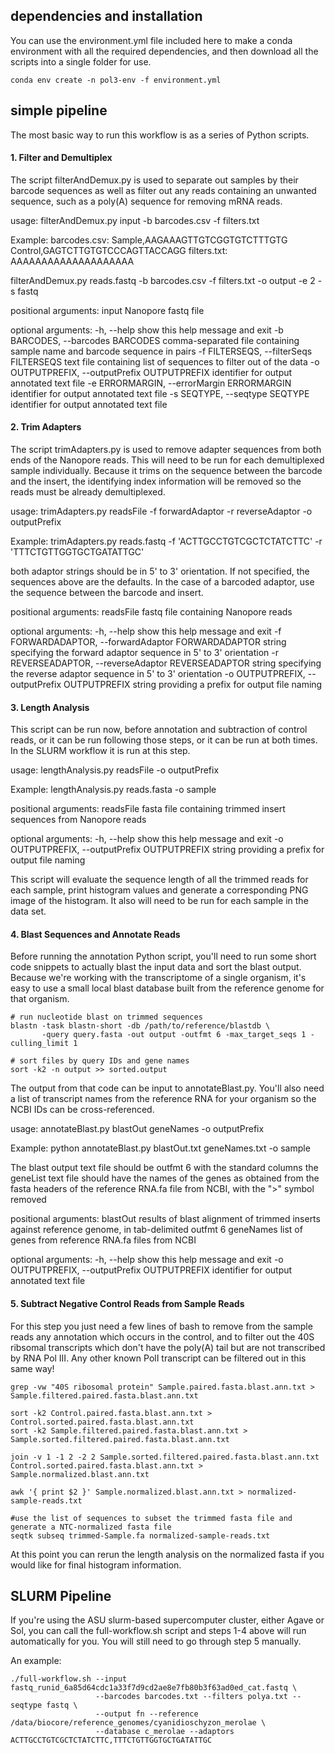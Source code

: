## dependencies and installation
You can use the environment.yml file included here to make a conda environment with all the required dependencies, and then download all the scripts into a single folder for use.
```
conda env create -n pol3-env -f environment.yml
```

## simple pipeline
The most basic way to run this workflow is as a series of Python scripts.

#### 1. Filter and Demultiplex
The script filterAndDemux.py is used to separate out samples by their barcode sequences as well as filter out any reads containing an unwanted sequence, such as a poly(A) sequence for removing mRNA reads. 

usage: filterAndDemux.py input -b barcodes.csv -f filters.txt

Example:
  barcodes.csv:
    Sample,AAGAAAGTTGTCGGTGTCTTTGTG
    Control,GAGTCTTGTGTCCCAGTTACCAGG
  filters.txt:
    AAAAAAAAAAAAAAAAAAAA

  filterAndDemux.py reads.fastq -b barcodes.csv -f filters.txt -o output -e 2 -s fastq

positional arguments:
  input                 Nanopore fastq file

optional arguments:
  -h, --help            show this help message and exit
  -b BARCODES, --barcodes BARCODES
                        comma-separated file containing sample name and
                        barcode sequence in pairs
  -f FILTERSEQS, --filterSeqs FILTERSEQS
                        text file containing list of sequences to filter out
                        of the data
  -o OUTPUTPREFIX, --outputPrefix OUTPUTPREFIX
                        identifier for output annotated text file
  -e ERRORMARGIN, --errorMargin ERRORMARGIN
                        identifier for output annotated text file
  -s SEQTYPE, --seqtype SEQTYPE
                        identifier for output annotated text file
                        
#### 2. Trim Adapters
The script trimAdapters.py is used to remove adapter sequences from both ends of the Nanopore reads. This will need to be run for each demultiplexed sample individually. Because it trims on the sequence between the barcode and the insert, the identifying index information will be removed so the reads must be already demultiplexed.

usage: trimAdapters.py readsFile -f forwardAdaptor -r reverseAdaptor -o outputPrefix

Example:
trimAdapters.py reads.fastq -f 'ACTTGCCTGTCGCTCTATCTTC' -r 'TTTCTGTTGGTGCTGATATTGC'

both adaptor strings should be in 5' to 3' orientation.
If not specified, the sequences above are the defaults.
In the case of a barcoded adaptor, use the sequence between the barcode and insert.

positional arguments:
  readsFile             fastq file containing Nanopore reads

optional arguments:
  -h, --help            show this help message and exit
  -f FORWARDADAPTOR, --forwardAdaptor FORWARDADAPTOR
                        string specifying the forward adaptor sequence in 5'
                        to 3' orientation
  -r REVERSEADAPTOR, --reverseAdaptor REVERSEADAPTOR
                        string specifying the reverse adaptor sequence in 5'
                        to 3' orientation
  -o OUTPUTPREFIX, --outputPrefix OUTPUTPREFIX
                        string providing a prefix for output file naming
                        
#### 3. Length Analysis
This script can be run now, before annotation and subtraction of control reads, or it can be run following those steps, or it can be run at both times. In the SLURM workflow it is run at this step.

usage: lengthAnalysis.py readsFile -o outputPrefix

Example:
lengthAnalysis.py reads.fasta -o sample

positional arguments:
  readsFile             fasta file containing trimmed insert sequences from
                        Nanopore reads

optional arguments:
  -h, --help            show this help message and exit
  -o OUTPUTPREFIX, --outputPrefix OUTPUTPREFIX
                        string providing a prefix for output file naming
                        
This script will evaluate the sequence length of all the trimmed reads for each sample, print histogram values and generate a corresponding PNG image of the histogram. It also will need to be run for each sample in the data set.

#### 4. Blast Sequences and Annotate Reads
Before running the annotation Python script, you'll need to run some short code snippets to actually blast the input data and sort the blast output. Because we're working with the transcriptome of a single organism, it's easy to use a small local blast database built from the reference genome for that organism.
```
# run nucleotide blast on trimmed sequences
blastn -task blastn-short -db /path/to/reference/blastdb \
       -query query.fasta -out output -outfmt 6 -max_target_seqs 1 -culling_limit 1

# sort files by query IDs and gene names
sort -k2 -n output >> sorted.output
```

The output from that code can be input to annotateBlast.py. You'll also need a list of transcript names from the reference RNA for your organism so the NCBI IDs can be cross-referenced.

usage: annotateBlast.py blastOut geneNames -o outputPrefix

Example:
python annotateBlast.py blastOut.txt geneNames.txt -o sample

The blast output text file should be outfmt 6 with the standard columns
the geneList text file should have the names of the genes as obtained from the fasta headers
of the reference RNA.fa file from NCBI, with the ">" symbol removed

positional arguments:
  blastOut              results of blast alignment of trimmed inserts against
                        reference genome, in tab-delimited outfmt 6
  geneNames             list of genes from reference RNA.fa files from NCBI

optional arguments:
  -h, --help            show this help message and exit
  -o OUTPUTPREFIX, --outputPrefix OUTPUTPREFIX
                        identifier for output annotated text file
                        
#### 5. Subtract Negative Control Reads from Sample Reads
For this step you just need a few lines of bash to remove from the sample reads any annotation which occurs in the control, and to filter out the 40S ribsomal transcripts which don't have the poly(A) tail but are not transcribed by RNA Pol III. Any other known PolI transcript can be filtered out in this same way!
```
grep -vw "40S ribosomal protein" Sample.paired.fasta.blast.ann.txt > Sample.filtered.paired.fasta.blast.ann.txt

sort -k2 Control.paired.fasta.blast.ann.txt > Control.sorted.paired.fasta.blast.ann.txt
sort -k2 Sample.filtered.paired.fasta.blast.ann.txt > Sample.sorted.filtered.paired.fasta.blast.ann.txt

join -v 1 -1 2 -2 2 Sample.sorted.filtered.paired.fasta.blast.ann.txt Control.sorted.paired.fasta.blast.ann.txt > Sample.normalized.blast.ann.txt

awk '{ print $2 }' Sample.normalized.blast.ann.txt > normalized-sample-reads.txt

#use the list of sequences to subset the trimmed fasta file and generate a NTC-normalized fasta file
seqtk subseq trimmed-Sample.fa normalized-sample-reads.txt
```
At this point you can rerun the length analysis on the normalized fasta if you would like for final histogram information.

## SLURM Pipeline
If you're using the ASU slurm-based supercomputer cluster, either Agave or Sol, you can call the full-workflow.sh script and steps 1-4 above will run automatically for you. You will still need to go through step 5 manually.

An example:
```
./full-workflow.sh --input fastq_runid_6a85d64cdc1a33f7d9cd2ae8e7fb80b3f63ad0ed_cat.fastq \
                   --barcodes barcodes.txt --filters polya.txt --seqtype fastq \
                   --output fn --reference /data/biocore/reference_genomes/cyanidioschyzon_merolae \
                   --database c_merolae --adaptors ACTTGCCTGTCGCTCTATCTTC,TTTCTGTTGGTGCTGATATTGC
```
